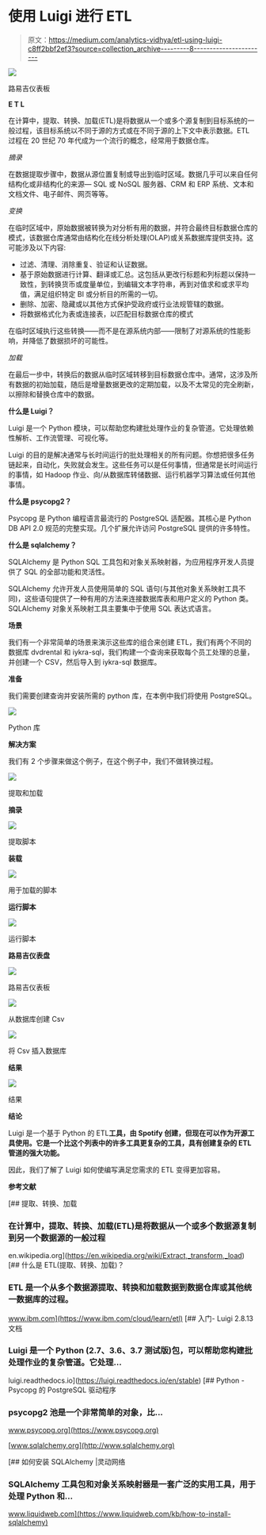 # 使用 Luigi 进行 ETL

> 原文：<https://medium.com/analytics-vidhya/etl-using-luigi-c8ff2bbf2ef3?source=collection_archive---------8----------------------->

![](img/ee3b544e5d75964b525b1f5b8d23632b.png)

路易吉仪表板

**E T L**

在计算中，提取、转换、加载(ETL)是将数据从一个或多个源复制到目标系统的一般过程，该目标系统以不同于源的方式或在不同于源的上下文中表示数据。ETL 过程在 20 世纪 70 年代成为一个流行的概念，经常用于数据仓库。

*摘录*

在数据提取步骤中，数据从源位置复制或导出到临时区域。数据几乎可以来自任何结构化或非结构化的来源— SQL 或 NoSQL 服务器、CRM 和 ERP 系统、文本和文档文件、电子邮件、网页等等。

*变换*

在临时区域中，原始数据被转换为对分析有用的数据，并符合最终目标数据仓库的模式，该数据仓库通常由结构化在线分析处理(OLAP)或关系数据库提供支持。这可能涉及以下内容:

*   过滤、清理、消除重复、验证和认证数据。
*   基于原始数据进行计算、翻译或汇总。这包括从更改行标题和列标题以保持一致性，到转换货币或度量单位，到编辑文本字符串，再到对值求和或求平均值，满足组织特定 BI 或分析目的所需的一切。
*   删除、加密、隐藏或以其他方式保护受政府或行业法规管辖的数据。
*   将数据格式化为表或连接表，以匹配目标数据仓库的模式

在临时区域执行这些转换——而不是在源系统内部——限制了对源系统的性能影响，并降低了数据损坏的可能性。

*加载*

在最后一步中，转换后的数据从临时区域转移到目标数据仓库中。通常，这涉及所有数据的初始加载，随后是增量数据更改的定期加载，以及不太常见的完全刷新，以擦除和替换仓库中的数据。

**什么是 Luigi？**

Luigi 是一个 Python 模块，可以帮助您构建批处理作业的复杂管道。它处理依赖性解析、工作流管理、可视化等。

Luigi 的目的是解决通常与长时间运行的批处理相关的所有问题。你想把很多任务链起来，自动化，失败就会发生。这些任务可以是任何事情，但通常是长时间运行的事情，如 Hadoop 作业、向/从数据库转储数据、运行机器学习算法或任何其他事情。

**什么是 psycopg2？**

Psycopg 是 Python 编程语言最流行的 PostgreSQL 适配器。其核心是 Python DB API 2.0 规范的完整实现。几个扩展允许访问 PostgreSQL 提供的许多特性。

**什么是 sqlalchemy？**

SQLAlchemy 是 Python SQL 工具包和对象关系映射器，为应用程序开发人员提供了 SQL 的全部功能和灵活性。

SQLAlchemy 允许开发人员使用简单的 SQL 语句(与其他对象关系映射工具不同)，这些语句提供了一种有用的方法来连接数据库表和用户定义的 Python 类。SQLAlchemy 对象关系映射工具主要集中于使用 SQL 表达式语言。

**场景**

我们有一个非常简单的场景来演示这些库的组合来创建 ETL，我们有两个不同的数据库 dvdrental 和 iykra-sql，我们构建一个查询来获取每个员工处理的总量，并创建一个 CSV，然后导入到 iykra-sql 数据库。

**准备**

我们需要创建查询并安装所需的 python 库，在本例中我们将使用 PostgreSQL。

![](img/e5ae72d3a45a088fdfbba2e5182bc6e2.png)

Python 库

**解决方案**

我们有 2 个步骤来做这个例子，在这个例子中，我们不做转换过程。

![](img/657aa9c301e8c59ff6971f7b35f482f5.png)

提取和加载

**摘录**

![](img/df833ff57cd7c17f1b343b3ae126fe64.png)

提取脚本

**装载**

![](img/6301d7622fc7ab7ce9e66393633a2c59.png)

用于加载的脚本

**运行脚本**

![](img/41a2291d27a56826bc637f7385adbefa.png)

运行脚本

**路易吉仪表盘**

![](img/5982532514d5a68b9ad65f1eebbbd201.png)

路易吉仪表板

![](img/c8bf62c026ccf48ab0303f0de19b6f56.png)

从数据库创建 Csv

![](img/63473eeda1c09c4a6fc4eb73338ed758.png)

将 Csv 插入数据库

**结果**

![](img/b0ca7f206a2e03169ca68adaa6e5e2e3.png)

结果

**结论**

Luigi 是一个基于 Python 的 ETL**工具，由 Spotify 创建，但现在可以作为开源工具使用。它是一个比这个列表中的许多工具更复杂的工具，具有创建复杂的 ETL 管道的强大功能。**

因此，我们了解了 Luigi 如何使编写满足您需求的 ETL 变得更加容易。

**参考文献**

[](https://en.wikipedia.org/wiki/Extract,_transform,_load) [## 提取、转换、加载

### 在计算中，提取、转换、加载(ETL)是将数据从一个或多个数据源复制到另一个数据源的一般过程

en.wikipedia.org](https://en.wikipedia.org/wiki/Extract,_transform,_load) [](https://www.ibm.com/cloud/learn/etl) [## 什么是 ETL(提取、转换、加载)？

### ETL 是一个从多个数据源提取、转换和加载数据到数据仓库或其他统一数据库的过程。

www.ibm.com](https://www.ibm.com/cloud/learn/etl) [](https://luigi.readthedocs.io/en/stable) [## 入门- Luigi 2.8.13 文档

### Luigi 是一个 Python (2.7、3.6、3.7 测试版)包，可以帮助您构建批处理作业的复杂管道。它处理…

luigi.readthedocs.io](https://luigi.readthedocs.io/en/stable)  [## Python - Psycopg 的 PostgreSQL 驱动程序

### psycopg2 池是一个非常简单的对象，比...

www.psycopg.org](https://www.psycopg.org) 

[www.sqlalchemy.org](http://www.sqlalchemy.org)

[](https://www.liquidweb.com/kb/how-to-install-sqlalchemy) [## 如何安装 SQLAlchemy |灵动网络

### SQLAlchemy 工具包和对象关系映射器是一套广泛的实用工具，用于处理 Python 和…

www.liquidweb.com](https://www.liquidweb.com/kb/how-to-install-sqlalchemy)